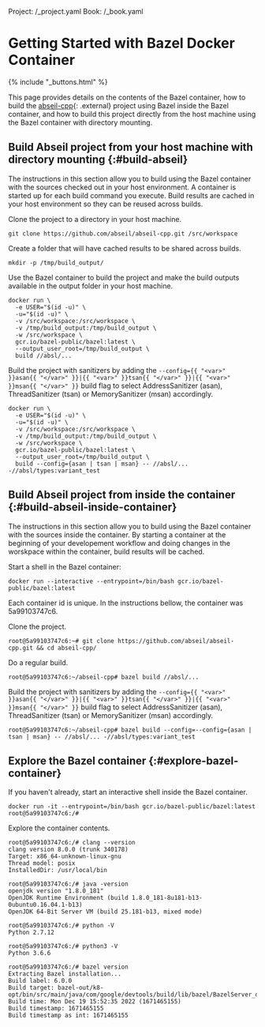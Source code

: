 Project: /_project.yaml
Book: /_book.yaml

# Getting Started with Bazel Docker Container

{% include "_buttons.html" %}

This page provides details on the contents of the Bazel container, how to build
the [abseil-cpp](https://github.com/abseil/abseil-cpp){: .external} project using Bazel
inside the Bazel container, and how to build this project directly
from the host machine using the Bazel container with directory mounting.

## Build Abseil project from your host machine with directory mounting {:#build-abseil}

The instructions in this section allow you to build using the Bazel container
with the sources checked out in your host environment. A container is started up
for each build command you execute. Build results are cached in your host
environment so they can be reused across builds.

Clone the project to a directory in your host machine.

```posix-terminal
git clone https://github.com/abseil/abseil-cpp.git /src/workspace
```

Create a folder that will have cached results to be shared across builds.

```posix-terminal
mkdir -p /tmp/build_output/
```

Use the Bazel container to build the project and make the build
outputs available in the output folder in your host machine.

```posix-terminal
docker run \
  -e USER="$(id -u)" \
  -u="$(id -u)" \
  -v /src/workspace:/src/workspace \
  -v /tmp/build_output:/tmp/build_output \
  -w /src/workspace \
  gcr.io/bazel-public/bazel:latest \
  --output_user_root=/tmp/build_output \
  build //absl/...
```

Build the project with sanitizers by adding the `--config={{ "<var>" }}asan{{ "</var>" }}|{{ "<var>" }}tsan{{ "</var>" }}|{{ "<var>" }}msan{{ "</var>" }}` build
flag to select AddressSanitizer (asan), ThreadSanitizer (tsan) or
MemorySanitizer (msan) accordingly.

```posix-terminal
docker run \
  -e USER="$(id -u)" \
  -u="$(id -u)" \
  -v /src/workspace:/src/workspace \
  -v /tmp/build_output:/tmp/build_output \
  -w /src/workspace \
  gcr.io/bazel-public/bazel:latest \
  --output_user_root=/tmp/build_output \
  build --config={asan | tsan | msan} -- //absl/... -//absl/types:variant_test
```

## Build Abseil project from inside the container {:#build-abseil-inside-container}

The instructions in this section allow you to build using the Bazel container
with the sources inside the container. By starting a container at the beginning
of your developement workflow and doing changes in the worskpace within the
container, build results will be cached.

Start a shell in the Bazel container:

```posix-terminal
docker run --interactive --entrypoint=/bin/bash gcr.io/bazel-public/bazel:latest
```

Each container id is unique. In the instructions bellow, the container was 5a99103747c6.

Clone the project.

```posix-terminal
root@5a99103747c6:~# git clone https://github.com/abseil/abseil-cpp.git && cd abseil-cpp/
```

Do a regular build.

```posix-terminal
root@5a99103747c6:~/abseil-cpp# bazel build //absl/...
```

Build the project with sanitizers by adding the `--config={{ "<var>" }}asan{{ "</var>" }}|{{ "<var>" }}tsan{{ "</var>" }}|{{ "<var>" }}msan{{ "</var>" }}`
build flag to select AddressSanitizer (asan), ThreadSanitizer (tsan) or
MemorySanitizer (msan) accordingly.

```posix-terminal
root@5a99103747c6:~/abseil-cpp# bazel build --config=--config={asan | tsan | msan} -- //absl/... -//absl/types:variant_test
```

## Explore the Bazel container {:#explore-bazel-container}

If you haven't already, start an interactive shell inside the Bazel container.

```posix-terminal
docker run -it --entrypoint=/bin/bash gcr.io/bazel-public/bazel:latest
root@5a99103747c6:/#
```

Explore the container contents.

```posix-terminal
root@5a99103747c6:/# clang --version
clang version 8.0.0 (trunk 340178)
Target: x86_64-unknown-linux-gnu
Thread model: posix
InstalledDir: /usr/local/bin

root@5a99103747c6:/# java -version
openjdk version "1.8.0_181"
OpenJDK Runtime Environment (build 1.8.0_181-8u181-b13-0ubuntu0.16.04.1-b13)
OpenJDK 64-Bit Server VM (build 25.181-b13, mixed mode)

root@5a99103747c6:/# python -V
Python 2.7.12

root@5a99103747c6:/# python3 -V
Python 3.6.6

root@5a99103747c6:/# bazel version
Extracting Bazel installation...
Build label: 6.0.0
Build target: bazel-out/k8-opt/bin/src/main/java/com/google/devtools/build/lib/bazel/BazelServer_deploy.jar
Build time: Mon Dec 19 15:52:35 2022 (1671465155)
Build timestamp: 1671465155
Build timestamp as int: 1671465155
```
